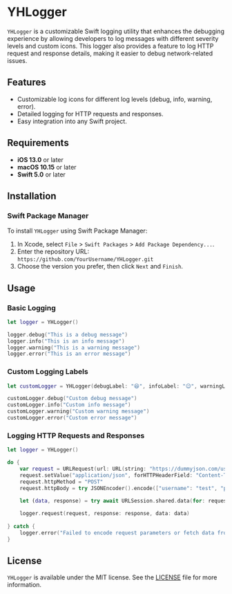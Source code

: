 
# YHLogger

`YHLogger` is a customizable Swift logging utility that enhances the debugging experience by allowing developers to log messages with different severity levels and custom icons. This logger also provides a feature to log HTTP request and response details, making it easier to debug network-related issues.

## Features

- Customizable log icons for different log levels (debug, info, warning, error).
- Detailed logging for HTTP requests and responses.
- Easy integration into any Swift project.

## Requirements

- **iOS 13.0** or later
- **macOS 10.15** or later
- **Swift 5.0** or later

## Installation

### Swift Package Manager

To install `YHLogger` using Swift Package Manager:

1. In Xcode, select `File` > `Swift Packages` > `Add Package Dependency...`.
2. Enter the repository URL: `https://github.com/YourUsername/YHLogger.git`
3. Choose the version you prefer, then click `Next` and `Finish`.

## Usage

### Basic Logging

```swift
let logger = YHLogger()

logger.debug("This is a debug message")
logger.info("This is an info message")
logger.warning("This is a warning message")
logger.error("This is an error message")
```

### Custom Logging Labels

```swift
let customLogger = YHLogger(debugLabel: "😆", infoLabel: "😉", warningLabel: "😫", errorLabel: "😡")

customLogger.debug("Custom debug message")
customLogger.info("Custom info message")
customLogger.warning("Custom warning message")
customLogger.error("Custom error message")
```

### Logging HTTP Requests and Responses

```swift
let logger = YHLogger()

do {
    var request = URLRequest(url: URL(string: "https://dummyjson.com/user/login")!)
    request.setValue("application/json", forHTTPHeaderField: "Content-Type")
    request.httpMethod = "POST"
    request.httpBody = try JSONEncoder().encode(["username": "test", "password": "1234"])

    let (data, response) = try await URLSession.shared.data(for: request)
    
    logger.request(request, response: response, data: data)
    
} catch {
    logger.error("Failed to encode request parameters or fetch data from the server: \(error.localizedDescription)")
}
```

## License

`YHLogger` is available under the MIT license. See the [LICENSE](LICENSE) file for more information.

